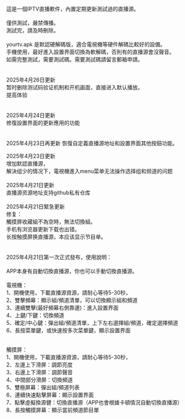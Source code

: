 這是一個IPTV直播軟件，內置定期更新測試過的直播源。<br>
<br>
僅供測試，嚴禁傳播。<br>
測試完，請及時刪除。<br>
<br>
yourtv.apk 是默認硬解碼版，適合電視機等硬件解碼比較好的設備。<br>
手機使用，最好進入設置界面切換為軟解碼，否則有的直播源會沒聲音。<br>
如需完整測試，需要測試碼。需要測試碼請留言郵箱申請。<br>
<br><br>
2025年4月26日更新<br>
暂时删除测试码验证机制和开机画面，直接进入默认播放。<br>
提高体验<br>
<br><br>
2025年4月24日更新<br>
修復設置界面的更新應用的功能<br>
<br><br>
2025年4月23日再更新
恢復自定義直播源地址和設置界面其他按鈕功能。

2025年4月23日更新<br>
增加默認直播源，<br>
解決组少的情况下，電視機進入menu菜单无法操作选择组和频道的问题<br><br>
2025年4月21日更新<br>
直播源资源地址支持github私有仓库<br><br>
2025年4月21日緊急更新<br>
修复：<br>
觸摸屏收藏組不為空時，無法切換組。<br>
手机有浏览器更新下载也出错。<br>
长按触摸屏换直播源，本应该显示节目单。<br>
<br><br>
2025年4月21日第一次正式發布，使用說明：<br><br>
APP本身有自動切換直播源，你也可以手動切換直播源。<br>
<br>
電視機：<br>
1、開機使用，下載直播源資源，請耐心等待5-30秒，<br>
2、雙擊頻幕：顯示組/頻道清單，可以切換顯示組和頻道<br>
3、連續雙擊(最好頻幕右側靠邊)：進入設置界面<br>
4、上鍵/下鍵：切換頻道<br>
5、確定/中心鍵：彈出組/頻道清單，上下左右選擇組/頻道，確定選擇頻道<br>
6、長按菜單鍵，或快速按多次菜單鍵，顯示設置界面<br>

<br>
觸摸屏：<br>
1、開機使用，下載直播源資源，請耐心等待5-30秒，<br>
2、左邊上下滑屏：調節亮度<br>
3、右邊上下滑屏：調節聲音<br>
4、中間部分滑屏：切換頻道<br>
5、雙極屏幕：彈出組/頻道列表<br>
6、連續快速點擊屏幕：顯示設置界面<br>
7、點擊虛擬換源健：切換直播源（APP也會根據卡頓情況自動切換直播源）<br>
8、長按觸摸屏幕：顯示當前頻道節目單<br>

